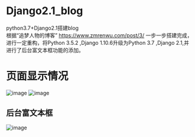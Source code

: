 # Django2.1_blog
python3.7+Django2.1搭建blog  
根据“追梦人物的博客” https://www.zmrenwu.com/post/3/ 一步一步搭建完成，进行一定重构，将Python 3.5.2 ,Django 1.10.6升级为Python 3.7 ,Django 2.1,并进行了后台富文本框功能的添加。  
# 页面显示情况  
![image](https://github.com/QunLeLZ/img_ziyong/blob/master/QQ%E6%88%AA%E5%9B%BE20181017143443.png)
![image](https://github.com/QunLeLZ/img_ziyong/blob/master/QQ%E6%88%AA%E5%9B%BE20181017145741.png)
## 后台富文本框  
![image](https://github.com/QunLeLZ/img_ziyong/blob/master/QQ%E6%88%AA%E5%9B%BE20181017141139.png)
